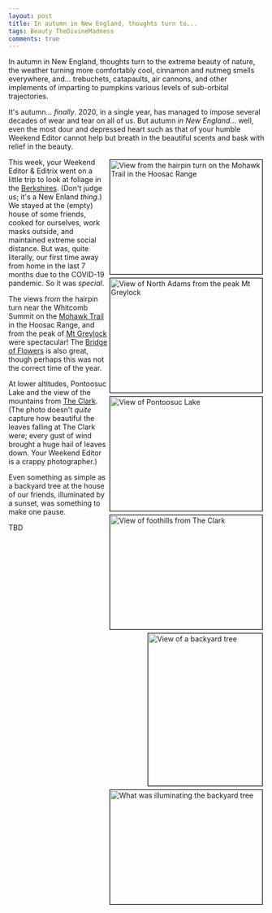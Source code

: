 ```yaml
---
layout: post
title: In autumn in New England, thoughts turn to...
tags: Beauty TheDivineMadness
comments: true
---
```


In autumn in New England, thoughts turn to the extreme beauty of nature, the weather
turning more comfortably cool, cinnamon and nutmeg smells everywhere, and... trebuchets,
catapaults, air cannons, and other implements of imparting to pumpkins various levels of
sub-orbital trajectories.  

It's autumn... _finally_.  2020, in a single year, has managed to impose several decades
of wear and tear on all of us.  But autumn _in New England_... well, even the most dour
and depressed heart such as that of your humble Weekend Editor cannot help but breath in
the beautiful scents and bask with relief in the beauty.  

<a href="{{ site.baseurl }}/images/2020-10-24-in-autumn-in-new-england-thoughts-turn-to-hairpin-turn.jpg" target="_blank"><img src="{{ site.baseurl }}/images/2020-10-24-in-autumn-in-new-england-thoughts-turn-to-hairpin-turn.jpg" width="300" height="225" alt="View from the hairpin turn on the Mohawk Trail in the Hoosac Range" title="View from the hairpin turn on the Mohawk Trail in the Hoosac Range" style="float: right; margin: 3px 3px 3px 3px; border: 1px solid #000000;"/></a>
<a href="{{ site.baseurl }}/images/2020-10-24-in-autumn-in-new-england-thoughts-turn-to-view-from-mt-greylock.jpg" target="_blank"><img src="{{ site.baseurl }}/images/2020-10-24-in-autumn-in-new-england-thoughts-turn-to-view-from-mt-greylock.jpg" width="300" height="225" alt="View of North Adams from the peak Mt Greylock" title="View of North Adams from the peak Mt Greylock" style="float: right; margin: 3px 3px 3px 3px; border: 1px solid #000000;"/></a>
<a href="{{ site.baseurl }}/images/2020-10-24-in-autumn-in-new-england-thoughts-turn-to-pontoosuc-lake.jpg" target="_blank"><img src="{{ site.baseurl }}/images/2020-10-24-in-autumn-in-new-england-thoughts-turn-to-pontoosuc-lake.jpg" width="300" height="225" alt="View of Pontoosuc Lake" title="View of Pontoosuc Lake" style="float: right; margin: 3px 3px 3px 3px; border: 1px solid #000000;"/></a>
<a href="{{ site.baseurl }}/images/2020-10-24-in-autumn-in-new-england-thoughts-turn-to-the-clark.jpg" target="_blank"><img src="{{ site.baseurl }}/images/2020-10-24-in-autumn-in-new-england-thoughts-turn-to-the-clark.jpg" width="300" height="225" alt="View of foothills from The Clark" title="View of foothills from The Clark" style="float: right; margin: 3px 3px 3px 3px; border: 1px solid #000000;"/></a>
<a href="{{ site.baseurl }}/images/2020-10-24-in-autumn-in-new-england-thoughts-turn-to-backyard-tree.jpg" target="_blank"><img src="{{ site.baseurl }}/images/2020-10-24-in-autumn-in-new-england-thoughts-turn-to-backyard-tree.jpg" width="225" height="300" alt="View of a backyard tree" title="View of a backyard tree" style="float: right; margin: 3px 3px 3px 3px; border: 1px solid #000000;"/></a>
<a href="{{ site.baseurl }}/images/2020-10-24-in-autumn-in-new-england-thoughts-turn-to-backyard-tree-illuminator.jpg" target="_blank"><img src="{{ site.baseurl }}/images/2020-10-24-in-autumn-in-new-england-thoughts-turn-to-backyard-tree-illuminator.jpg" width="300" height="225" alt="What was illuminating the backyard tree" title="What was illuminating the backyard tree" style="float: right; margin: 3px 3px 3px 3px; border: 1px solid #000000;"/></a>

This week, your Weekend Editor & Editrix went on a little trip to look at foliage in the 
[Berkshires](https://en.wikipedia.org/wiki/Berkshires).  (Don't
judge us; it's a New Enland _thing_.)  We stayed at the (empty) house of some friends,
cooked for ourselves, work masks outside, and maintained extreme social distance.  But
was, quite literally, our first time away from home in the last 7 months due to the
COVID-19 pandemic.  So it was _special_.  

The views from the hairpin turn near the Whitcomb Summit on the 
[Mohawk Trail](https://en.wikipedia.org/wiki/Mohawk_Trail) in the 
Hoosac Range, and from the peak of
[Mt Greylock](https://en.wikipedia.org/wiki/Mount_Greylock) were spectacular!  The 
[Bridge of Flowers](https://en.wikipedia.org/wiki/Bridge_of_Flowers_(bridge)) is also great, 
though perhaps this was not the correct time of the year.  

At lower altitudes, Pontoosuc Lake and the view of the mountains from 
[The Clark](https://www.clarkart.edu/).  (The photo doesn't _quite_ capture how beautiful the
leaves falling at The Clark were; every gust of wind brought a huge hail of leaves down.
Your Weekend Editor is a crappy photographer.)  

Even something as simple as a backyard tree at the house of our friends, illuminated by a
sunset, was something to make one pause.  

TBD  
